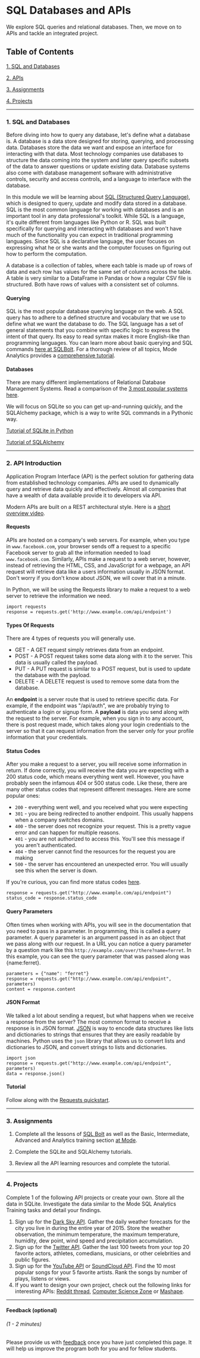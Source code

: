 # SQL Databases and APIs

We explore SQL queries and relational databases. Then, we move on to APIs and tackle an integrated project.

## Table of Contents
[1. SQL and Databases](#section-a)

[2. APIs](#section-b)

[3. Assignments](#section-c)

[4. Projects](#section-d)

---

### <a name="section-a"></a>1. SQL and Databases

Before diving into how to query any database, let's define what a database is. A database is a data store designed for storing, querying, and processing data. Databases store the data we want and expose an interface for interacting with that data. Most technology companies use databases to structure the data coming into the system and later query specific subsets of the data to answer questions or update existing data. Database systems also come with database management software with administrative controls, security and access controls, and a language to interface with the database.

In this module we will be learning about [SQL (Structured Query Language)](https://en.wikipedia.org/wiki/SQL), which is designed to query, update and modify data stored in a database. SQL is the most common language for working with databases and is an important tool in any data professional's toolkit. While SQL is a language, it's quite different from languages like Python or R. SQL was built specifically for querying and interacting with databases and won't have much of the functionality you can expect in traditional programming languages. Since SQL is a declarative language, the user focuses on expressing what he or she wants and the computer focuses on figuring out how to perform the computation.

A database is a collection of tables, where each table is made up of rows of data and each row has values for the same set of columns across the table. A table is very similar to a DataFrame in Pandas or how a regular CSV file is structured. Both have rows of values with a consistent set of columns.

#### Querying
SQL is the most popular database querying language on the web. A SQL query has to adhere to a defined structure and vocabulary that we use to define what we want the database to do. The SQL language has a set of general statements that you combine with specific logic to express the intent of that query. Its easy to read syntax makes it more English-like than programming languages. You can learn more about basic querying and SQL commands [here at SQLBolt](https://sqlbolt.com/). For a thorough review of all topics, Mode Analytics provides a [comprehensive tutorial](https://community.modeanalytics.com/sql/tutorial/introduction-to-sql/).

#### Databases

There are many different implementations of Relational Database Management Systems. Read a comparison of the [3 most popular systems here](https://www.digitalocean.com/community/tutorials/sqlite-vs-mysql-vs-postgresql-a-comparison-of-relational-database-management-systems).

We will focus on SQLite so you can get up-and-running quickly, and the SQLAlchemy package, which is a way to write SQL commands in a Pythonic way.

[Tutorial of SQLite in Python](http://sebastianraschka.com/Articles/2014_sqlite_in_python_tutorial.html)

[Tutorial of SQLAlchemy](http://docs.sqlalchemy.org/en/latest/core/tutorial.html)

---

### <a name="section-b"></a>2. API Introduction

Application Program Interface (API) is the perfect solution for gathering data from established technology companies. APIs are used to dynamically query and retrieve data quickly and effectively. Almost all companies that have a wealth of data available provide it to developers via API.

Modern APIs are built on a REST architectural style. Here is a [short overview video](https://www.youtube.com/watch?v=7YcW25PHnAA).

#### Requests
APIs are hosted on a company's web servers. For example, when you type in `www.facebook.com`, your browser sends off a request to a specific Facebook server to grab all the information needed to load `www.facebook.com`. Similarly, APIs make a request to a web server, however, instead of retrieving the HTML, CSS, and JavaScript for a webpage, an API request will retrieve data like a users information usually in JSON format. Don't worry if you don't know about JSON, we will cover that in a minute.

In Python, we will be using the Requests library to make a request to a web server to retrieve the information we need.

```
import requests
response = requests.get('http://www.example.com/api/endpoint')
```

#### Types Of Requests
There are 4 types of requests you will generally use.

- GET - A GET request simply retrieves data from an endpoint.
- POST - A POST request takes some data along with it to the server. This data is usually called the payload.
- PUT - A PUT request is similar to a POST request, but is used to update the database with the payload.
- DELETE - A DELETE request is used to remove some data from the database.

An **endpoint** is a server route that is used to retrieve specific data. For example, if the endpoint was "/api/auth", we are probably trying to authenticate a login or signup form. A **payload** is data you send along with the request to the server. For example, when you sign in to any account, there is post request made, which takes along your login credentials to the server so that it can request information from the server only for your profile information that your credentials.

#### Status Codes
After you make a request to a server, you will receive some information in return. If done correctly, you will receive the data you are expecting with a 200 status code, which means everything went well. However, you have probably seen the infamous 404 or 500 status code. Like these, there are many other status codes that represent different messages. Here are some popular ones:

- `200` - everything went well, and you received what you were expecting
- `301` - you are being redirected to another endpoint. This usually happens when a company switches domains.
- `400` - the server does not recognize your request. This is a pretty vague error and can happen for multiple reasons.
- `401` - you are not authorized to access this. You'll see this message if you aren't authenticated.
- `404` - the server cannot find the resources for the request you are making
- `500` - the server has encountered an unexpected error. You will usually see this when the server is down.

If you're curious, you can find more status codes [here](https://www.w3.org/Protocols/HTTP/HTRESP.html).

```
response = requests.get("http://www.example.com/api/endpoint")
status_code = response.status_code
```


#### Query Parameters
Often times when working with APIs, you will see in the documentation that you need to pass in a parameter. In programming, this is called a query parameter. A query parameter is an argument passed in as an object that we pass along with our request. In a URL you can notice a query parameter by a question mark like this `http://example.com/over/there?name=ferret`. In this example, you can see the query parameter that was passed along was {name:ferret}.

```
parameters = {"name": "ferret"}
response = requests.get("http://www.example.com/api/endpoint", parameters)
content = response.content
```


#### JSON Format
We talked a lot about sending a request, but what happens when we receive a response from the server? The most common format to receive a response is in JSON format. [JSON](http://json.org/) is way to encode data structures like lists and dictionaries to strings that ensures that they are easily readable by machines. Python uses the `json` library that allows us to convert lists and dictionaries to JSON, and convert strings to lists and dictionaries.

```
import json
response = requests.get("http://www.example.com/api/endpoint", parameters)
data = response.json()
```

#### Tutorial

Follow along with the [Requests quickstart](http://docs.python-requests.org/en/master/user/quickstart).

---

### <a name="section-c"></a>3. Assignments

1. Complete all the lessons of [SQL Bolt](https://sqlbolt.com/) as well as the Basic, Intermediate, Advanced and Analytics training section [at Mode](https://community.modeanalytics.com/sql/tutorial/introduction-to-sql/).

2. Complete the SQLite and SQLAlchemy tutorials.

3. Review all the API learning resources and complete the tutorial.

---

### <a name="section-d"></a>4. Projects

Complete 1 of the following API projects or create your own. Store all the data in SQLite. Investigate the data similar to the Mode SQL Analytics Training tasks and detail your findings.

1. Sign up for the [Dark Sky API](https://darksky.net/dev/). Gather the daily weather forecasts for the city you live in during the entire year of 2015. Store the weather observation, the minimum temperature, the maximum temperature, humidity, dew point, wind speed and precipitation accumulation.
2. Sign up for the [Twitter API](https://dev.twitter.com/rest/public/search). Gather the last 100 tweets from your top 20 favorite actors, athletes, comedians, musicians, or other celebrities and public figures.
3. Sign up for the [YouTube API](https://developers.google.com/youtube/) or [SoundCloud API](https://developers.soundcloud.com/). Find the 10 most popular songs for your 5 favorite artists. Rank the songs by number of plays, listens or views.
4. If you want to design your own project, check out the following links for interesting APIs: [Reddit thread](https://www.reddit.com/r/webdev/comments/3wrswc/what_are_some_fun_apis_to_play_with/), [Computer Science Zone](http://www.computersciencezone.org/50-most-useful-apis-for-developers/) or [Mashape](https://market.mashape.com/).

---

#### Feedback (optional)
###### (1 - 2 minutes)

Please provide us with [feedback](https://goo.gl/forms/gkWsYCSFXw2z40v33) once you have just completed this page. It will help us improve the program both for you and for fellow students.
